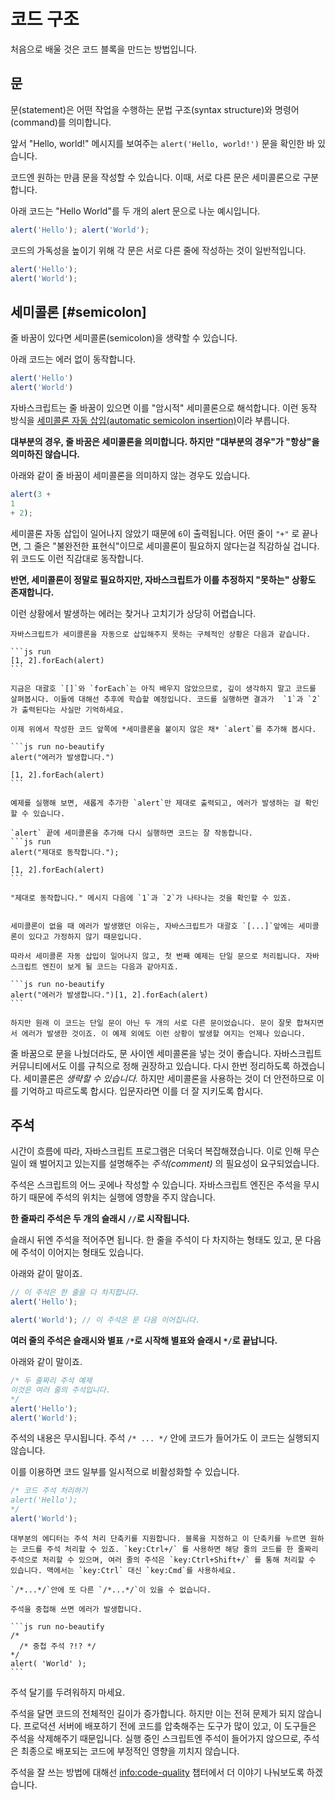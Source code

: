 # 코드 구조

처음으로 배울 것은 코드 블록을 만드는 방법입니다.

## 문

문(statement)은 어떤 작업을 수행하는 문법 구조(syntax structure)와 명령어(command)를 의미합니다.

앞서 "Hello, world!" 메시지를 보여주는 `alert('Hello, world!')` 문을 확인한 바 있습니다.

코드엔 원하는 만큼 문을 작성할 수 있습니다. 이때, 서로 다른 문은 세미콜론으로 구분합니다.

아래 코드는 "Hello World"를 두 개의 alert 문으로 나눈 예시입니다.

```js run no-beautify
alert('Hello'); alert('World');
```

코드의 가독성을 높이기 위해 각 문은 서로 다른 줄에 작성하는 것이 일반적입니다.

```js run no-beautify
alert('Hello');
alert('World');
```

## 세미콜론 [#semicolon]

줄 바꿈이 있다면 세미콜론(semicolon)을 생략할 수 있습니다.

아래 코드는 에러 없이 동작합니다.

```js run no-beautify
alert('Hello')
alert('World')
```

자바스크립트는 줄 바꿈이 있으면 이를 "암시적" 세미콜론으로 해석합니다. 이런 동작 방식을 [세미콜론 자동 삽입(automatic semicolon insertion)](https://tc39.github.io/ecma262/#sec-automatic-semicolon-insertion)이라 부릅니다.

**대부분의 경우, 줄 바꿈은 세미콜론을 의미합니다. 하지만 "대부분의 경우"가 "항상"을 의미하진 않습니다.**

아래와 같이 줄 바꿈이 세미콜론을 의미하지 않는 경우도 있습니다.

```js run no-beautify
alert(3 +
1
+ 2);
```

세미콜론 자동 삽입이 일어나지 않았기 때문에 `6`이 출력됩니다. 어떤 줄이 `"+"` 로 끝나면, 그 줄은 "불완전한 표현식"이므로 세미콜론이 필요하지 않다는걸 직감하실 겁니다. 위 코드도 이런 직감대로 동작합니다.

**반면, 세미콜론이 정말로 필요하지만, 자바스크립트가 이를 추정하지 "못하는" 상황도 존재합니다.**

이런 상황에서 발생하는 에러는 찾거나 고치기가 상당히 어렵습니다.

````smart header="에러 예제"
자바스크립트가 세미콜론을 자동으로 삽입해주지 못하는 구체적인 상황은 다음과 같습니다.

```js run
[1, 2].forEach(alert)
```

지금은 대괄호 `[]`와 `forEach`는 아직 배우지 않았으므로, 깊이 생각하지 말고 코드를 살펴봅시다. 이들에 대해선 추후에 학습할 예정입니다. 코드를 실행하면 결과가  `1`과 `2`가 출력된다는 사실만 기억하세요.

이제 위에서 작성한 코드 앞쪽에 *세미콜론을 붙이지 않은 채* `alert`를 추가해 봅시다.

```js run no-beautify
alert("에러가 발생합니다.")

[1, 2].forEach(alert)
```

예제를 실행해 보면, 새롭게 추가한 `alert`만 제대로 출력되고, 에러가 발생하는 걸 확인할 수 있습니다.

`alert` 끝에 세미콜론을 추가해 다시 실행하면 코드는 잘 작동합니다.
```js run
alert("제대로 동작합니다.");

[1, 2].forEach(alert)  
```

"제대로 동작합니다." 메시지 다음에 `1`과 `2`가 나타나는 것을 확인할 수 있죠.


세미콜론이 없을 때 에러가 발생했던 이유는, 자바스크립트가 대괄호 `[...]`앞에는 세미콜론이 있다고 가정하지 않기 때문입니다.

따라서 세미콜론 자동 삽입이 일어나지 않고, 첫 번째 예제는 단일 문으로 처리됩니다. 자바스크립트 엔진이 보게 될 코드는 다음과 같아지죠.

```js run no-beautify
alert("에러가 발생합니다.")[1, 2].forEach(alert)
```

하지만 원래 이 코드는 단일 문이 아닌 두 개의 서로 다른 문이었습니다. 문이 잘못 합쳐지면서 에러가 발생한 것이죠. 이 예제 외에도 이런 상황이 발생할 여지는 언제나 있습니다.
````

줄 바꿈으로 문을 나눴더라도, 문 사이엔 세미콜론을 넣는 것이 좋습니다. 자바스크립트 커뮤니티에서도 이를 규칙으로 정해 권장하고 있습니다. 다시 한번 정리하도록 하겠습니다. 세미콜론은 *생략할 수 있습니다.* 하지만 세미콜론을 사용하는 것이 더 안전하므로 이를 기억하고 따르도록 합시다. 입문자라면 이를 더 잘 지키도록 합시다.

## 주석

시간이 흐름에 따라, 자바스크립트 프로그램은 더욱더 복잡해졌습니다. 이로 인해 무슨 일이 왜 벌어지고 있는지를 설명해주는 *주석(comment)* 의 필요성이 요구되었습니다.

주석은 스크립트의 어느 곳에나 작성할 수 있습니다. 자바스크립트 엔진은 주석을 무시하기 때문에 주석의 위치는 실행에 영향을 주지 않습니다.

**한 줄짜리 주석은 두 개의 슬래시 `//`로 시작됩니다.**

슬래시 뒤엔 주석을 적어주면 됩니다. 한 줄을 주석이 다 차지하는 형태도 있고, 문 다음에 주석이 이어지는 형태도 있습니다.

아래와 같이 말이죠.
```js run
// 이 주석은 한 줄을 다 차지합니다.
alert('Hello');

alert('World'); // 이 주석은 문 다음 이어집니다.
```

**여러 줄의 주석은 슬래시와 별표 <code>/&#42;</code>로 시작해 별표와 슬래시 <code>&#42;/</code>로 끝납니다.**

아래와 같이 말이죠.

```js run
/* 두 줄짜리 주석 예제
이것은 여러 줄의 주석입니다.
*/
alert('Hello');
alert('World');
```

주석의 내용은 무시됩니다. 주석 <code>/&#42; ... &#42;/</code> 안에 코드가 들어가도 이 코드는 실행되지 않습니다.

이를 이용하면 코드 일부를 일시적으로 비활성화할 수 있습니다.

```js run
/* 코드 주석 처리하기
alert('Hello');
*/
alert('World');
```

```smart header="단축키 사용하기"
대부분의 에디터는 주석 처리 단축키를 지원합니다. 블록을 지정하고 이 단축키를 누르면 원하는 코드를 주석 처리할 수 있죠. `key:Ctrl+/` 를 사용하면 해당 줄의 코드를 한 줄짜리 주석으로 처리할 수 있으며, 여러 줄의 주석은 `key:Ctrl+Shift+/` 를 통해 처리할 수 있습니다. 맥에서는 `key:Ctrl` 대신 `key:Cmd`를 사용하세요.
```

````warn header="중첩 주석은 지원하지 않습니다."
`/*...*/`안에 또 다른 `/*...*/`이 있을 수 없습니다.

주석을 중첩해 쓰면 에러가 발생합니다.

```js run no-beautify
/*
  /* 중첩 주석 ?!? */
*/
alert( 'World' );
```
````

주석 달기를 두려워하지 마세요.

주석을 달면 코드의 전체적인 길이가 증가합니다. 하지만 이는 전혀 문제가 되지 않습니다. 프로덕션 서버에 배포하기 전에 코드를 압축해주는 도구가 많이 있고, 이 도구들은 주석을 삭제해주기 때문입니다. 실행 중인 스크립트엔 주석이 들어가지 않으므로, 주석은 최종으로 배포되는 코드에 부정적인 영향을 끼치지 않습니다.

주석을 잘 쓰는 방법에 대해선 <info:code-quality> 챕터에서 더 이야기 나눠보도록 하겠습니다.